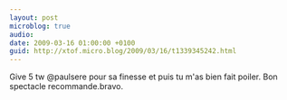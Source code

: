 ```yaml
---
layout: post
microblog: true
audio: 
date: 2009-03-16 01:00:00 +0100
guid: http://xtof.micro.blog/2009/03/16/t1339345242.html
---
```

Give 5 tw @paulsere pour sa finesse et puis tu m'as bien fait poiler. Bon spectacle recommande.bravo.
